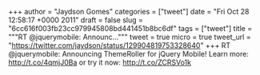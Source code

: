 
+++
author = "Jaydson Gomes"
categories = ["tweet"]
date = "Fri Oct 28 12:58:17 +0000 2011"
draft = false
slug = "6cc616f003fb23cc979945808bd441451b8bc6df"
tags = ["tweet"]
title = """RT @jquerymobile: Announc..."""
tweet = true
micro = true
tweet_url = "https://twitter.com/jaydson/status/129904819753328640"
+++
RT @jquerymobile: Announcing ThemeRoller for jQuery Mobile! Learn more: http://t.co/4qmjJ0Ba or try it now: http://t.co/ZCRSVo1k
